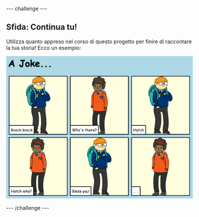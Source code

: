 --- challenge ---
## Sfida: Continua tu!
Utilizza quanto appreso nel corso di questo progetto per finire di raccontare la tua storia! Ecco un esempio:

![screenshot](images/story-final.png)

--- /challenge ---
